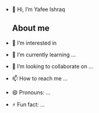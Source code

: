 - 👋 Hi, I’m Yafee Ishraq

  ## About me
- 👀 I’m interested in 
- 🌱 I’m currently learning ...
- 💞️ I’m looking to collaborate on ...
- 📫 How to reach me ...
- 😄 Pronouns: ...
- ⚡ Fun fact: ...

<!---
PolarsDude/PolarsDude is a ✨ special ✨ repository because its `README.md` (this file) appears on your GitHub profile.
You can click the Preview link to take a look at your changes.
--->
